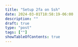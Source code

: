 ```yaml
---
title: "Setup 2fa on Ssh"
date: 2024-03-01T18:58:19-06:00
description: ""
draft: true
type: "post"
tags: [""]
showTableOfContents: true
---
```


